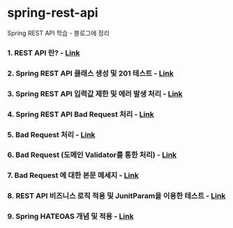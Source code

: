 # spring-rest-api
Spring REST API 학습 - 블로그에 정리


### 1. REST API 란? - [Link](https://kyhslam.tistory.com/entry/REST-API-%EB%9E%80?category=908063) ###

### 2. Spring REST API 클래스 생성 및 201 테스트 - [Link](https://kyhslam.tistory.com/entry/201-%ED%85%8C%EC%8A%A4%ED%8A%B8?category=908063) ###

### 3. Spring REST API 입력값 제한 및 에러 발생 처리 - [Link](https://kyhslam.tistory.com/entry/Spring-REST-API-%EC%9E%85%EB%A0%A5%EA%B0%92-%EC%A0%9C%ED%95%9C%ED%95%98%EA%B8%B0-%EB%B0%8F-%EC%97%90%EB%9F%AC-%EB%B0%9C%EC%83%9D-%EC%B2%98%EB%A6%AC?category=908063) ###

### 4. Spring REST API Bad Request 처리 - [Link](https://kyhslam.tistory.com/entry/Spring-REST-API-4-Spring-REST-API-Bad-Request-%EC%B2%98%EB%A6%AC?category=908063) ###

### 5. Bad Request 처리 - [Link](https://kyhslam.tistory.com/entry/Spring-REST-API-5-Bad-Request-%EC%B2%98%EB%A6%AC?category=908063) ###

### 6. Bad Request (도메인 Validator를 통한 처리) - [Link](https://kyhslam.tistory.com/entry/Spring-REST-API-6-Bad-Request-2?category=908063) ###

### 7. Bad Request 에 대한 본문 메세지 - [Link](https://kyhslam.tistory.com/entry/Spring-REST-API-7-Bad-Request-%EC%97%90-%EB%8C%80%ED%95%9C-%EB%B3%B8%EB%AC%B8-%EB%A9%94%EC%84%B8%EC%A7%80) ###

### 8. REST API 비즈니스 로직 적용 및 JunitParam을 이용한 테스트 - [Link](https://kyhslam.tistory.com/entry/Spring-REST-API-8-REST-API-%EB%B9%84%EC%A6%88%EB%8B%88%EC%8A%A4-%EB%A1%9C%EC%A7%81-%EC%A0%81%EC%9A%A9-%EB%B0%8F-JunitParam%EC%9D%84-%EC%9D%B4%EC%9A%A9%ED%95%9C-%ED%85%8C%EC%8A%A4%ED%8A%B8?category=908063) ###

### 9. Spring HATEOAS 개념 및 적용 - [Link](https://kyhslam.tistory.com/entry/Spring-REST-API-9-%EC%8A%A4%ED%94%84%EB%A7%81-HATEOAS-%EA%B0%9C%EB%85%90-%EB%B0%8F-%EC%A0%81%EC%9A%A9?category=908063) ###
